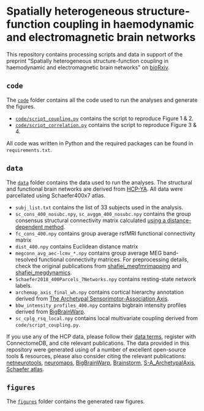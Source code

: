# Spatially heterogeneous structure-function coupling in haemodynamic and electromagnetic brain networks
This repository contains processing scripts and data in support of the preprint "Spatially heterogeneous structure-function coupling in haemodynamic and electromagnetic brain networks" on [bioRxiv]((https://doi.org/10.1101/2022.12.14.520453)).

## `code`
The [`code`](code/) folder contains all the code used to run the analyses and generate the figures.
- [`code/script_coupling.py`](code/script_coupling.py) contains the script to reproduce Figure 1 & 2.
- [`code/script_correlation.py`](code/script_correlation.py) contains the script to reproduce Figure 3 & 4.

All code was written in Python and the required packages can be found in `requirements.txt`.

## `data`
The [`data`](data/) folder contains the data used to run the analyses. The structural and functional brain networks are derived from [HCP-YA](https://www.humanconnectome.org/study/hcp-young-adult). All data were parcellated using Schaefer400x7 atlas.
- `subj_list.txt` contains the list of 33 subjects used in the analysis.
- `sc_cons_400_nosubc.npy`, `sc_avggm_400_nosubc.npy` contains the group consensus structural connectivity matrix calculated [using a distance-dependent method](https://netneurotools.readthedocs.io/en/latest/generated/netneurotools.networks.struct_consensus.html).
- `fc_cons_400.npy` contains group average rsfMRI functional connectivity matrix
- `dist_400.npy` contains Euclidean distance matrix
- `megconn_avg_aec-lcmv_*.npy` contains group average MEG band-resolved functional connectivity matrices. For preprocessing details, check the original publications from [shafiei_megfmrimapping](https://github.com/netneurolab/shafiei_megfmrimapping) and [shafiei_megdynamics](https://github.com/netneurolab/shafiei_megdynamics).
- `Schaefer2018_400Parcels_7Networks.npy` contains resting-state network labels.
- `archemap_axis_final_wh.npy` contains cortical hierarchy annotation derived from [The Archetypal Sensorimotor-Association Axis](https://github.com/PennLINC/S-A_ArchetypalAxis).
- `bbw_intensity_profiles_400.npy` contains bigbrain intensity profiles derived from [BigBrainWarp](https://github.com/caseypaquola/BigBrainWarp).
- `sc_cplg_rsq_local.npy` contains local multivariate coupling derived from `code/script_coupling.py`.

If you use any of the HCP data, please follow their [data terms](https://www.humanconnectome.org/study/hcp-young-adult/data-use-terms), register with ConnectomeDB, and cite relevant publications. The data provided in this repository were generated using of a number of excellent open-source tools & resources, please also consider citing the relevant publications: [netneurotools](https://github.com/netneurolab/netneurotools), [neuromaps](https://github.com/netneurolab/neuromaps), [BigBrainWarp](https://github.com/caseypaquola/BigBrainWarp), [Brainstorm](https://neuroimage.usc.edu/brainstorm), [S-A_ArchetypalAxis](https://github.com/PennLINC/S-A_ArchetypalAxis), [Schaefer atlas](https://github.com/ThomasYeoLab/CBIG/tree/master/stable_projects/brain_parcellation/Schaefer2018_LocalGlobal).

## `figures`
The [`figures`](figures/) folder contains the generated raw figures.